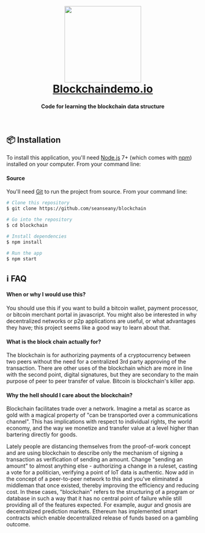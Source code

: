 <h1 align="center">
  <br>
  <a href="https://blockchaindemo.io" rel="noopener noreferrer" target="_blank"><img src="https://raw.githubusercontent.com/seanseany/blockchain/master/logo.png" width="200"></a>
  <br>
    <a href="https://blockchaindemo.io" rel="noopener noreferrer" target="_blank">Blockchaindemo.io</a>
  <br>
</h1>

<h4 align="center">Code for learning the blockchain data structure</h4>

<br>

## 📦 Installation

To install this application, you'll need
[Node.js](https://nodejs.org/en/download/) 7+ (which comes with
[npm](http://npmjs.com)) installed on your computer. From your command line:

#### Source

You'll need [Git](https://git-scm.com) to run the project from source. From your
command line:

```bash
# Clone this repository
$ git clone https://github.com/seanseany/blockchain

# Go into the repository
$ cd blockchain

# Install dependencies
$ npm install

# Run the app
$ npm start
```

## ℹ️ FAQ

#### When or why I would use this?

You should use this if you want to build a bitcoin wallet, payment processor, or
bitcoin merchant portal in javascript. You might also be interested in why
decentralized networks or p2p applications are useful, or what advantages they
have; this project seems like a good way to learn about that.

#### What is the block chain actually for?

The blockchain is for authorizing payments of a cryptocurrency between two peers
without the need for a centralized 3rd party approving of the transaction. There
are other uses of the blockchain which are more in line with the second point,
digital signatures, but they are secondary to the main purpose of peer to peer
transfer of value. Bitcoin is blockchain's killer app.

#### Why the hell should I care about the blockchain?

Blockchain facilitates trade over a network. Imagine a metal as scarce as gold
with a magical property of "can be transported over a communications channel".
This has implications with respect to individual rights, the world economy, and
the way we monetize and transfer value at a level higher than bartering directly
for goods.

Lately people are distancing themselves from the proof-of-work concept and are
using blockchain to describe only the mechanism of signing a transaction as
verification of sending an amount. Change "sending an amount" to almost anything
else - authorizing a change in a ruleset, casting a vote for a politician,
verifying a point of IoT data is authentic. Now add in the concept of a
peer-to-peer network to this and you've eliminated a middleman that once
existed, thereby improving the efficiency and reducing cost. In these cases,
"blockchain" refers to the structuring of a program or database in such a way
that it has no central point of failure while still providing all of the
features expected. For example, augur and gnosis are decentralized prediction
markets. Ethereum has implemented smart contracts which enable decentralized
release of funds based on a gambling outcome.
